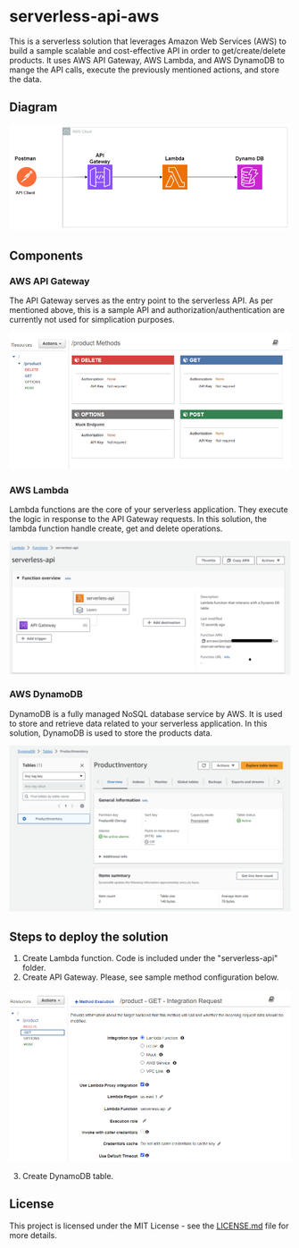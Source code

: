 # serverless-api-aws

This is a serverless solution that leverages Amazon Web Services (AWS) to build a sample scalable and cost-effective API in order to get/create/delete products. It uses AWS API Gateway, AWS Lambda, and AWS DynamoDB to mange the API calls, execute the previously mentioned actions, and store the data.

## Diagram

![Serverless Architecture Diagram](images/serverless-api-aws-diagram.png)

## Components

### AWS API Gateway

The API Gateway serves as the entry point to the serverless API. As per mentioned above, this is a sample API and authorization/authentication are currently not used for simplication purposes.

![API Gateway](images/api-gateway.png)

### AWS Lambda

Lambda functions are the core of your serverless application. They execute the logic in response to the API Gateway requests. In this solution, the lambda function handle create, get and delete operations.

![Lambda](images/lambda.png)

### AWS DynamoDB

DynamoDB is a fully managed NoSQL database service by AWS. It is used to store and retrieve data related to your serverless application. In this solution, DynamoDB is used to store the products data.

![Lambda](images/dynamoDB.png)

## Steps to deploy the solution

1. Create Lambda function. Code is included under the "serverless-api" folder.
2. Create API Gateway. Please, see sample method configuration below.

![API Gateway](images/api-gateway-product-get-method.png)

3. Create DynamoDB table.

## License

This project is licensed under the MIT License - see the [LICENSE.md](LICENSE) file for more details.